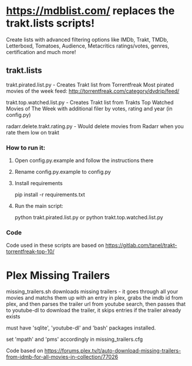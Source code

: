 # https://mdblist.com/ replaces the trakt.lists scripts!
Create lists with advanced filtering options like IMDb, Trakt, TMDb, Letterboxd, Tomatoes, Audience, Metacritics ratings/votes, genres, certification and much more!


## trakt.lists

trakt.pirated.list.py - Creates Trakt list from Torrentfreak Most pirated movies of the week feed: http://torrentfreak.com/category/dvdrip/feed/

trakt.top.watched.list.py - Creates Trakt list from Trakts Top Watched Movies of The Week with additional filer by votes, rating and year (in config.py)

radarr.delete.trakt.rating.py - Would delete movies from Radarr when you rate them low on trakt

### How to run it:

1. Open config.py.example and follow the instructions there
2. Rename config.py.example to config.py
3. Install requirements

	pip install -r requirements.txt

4. Run the main script:

	python trakt.pirated.list.py
  or
  python trakt.top.watched.list.py

### Code
Code used in these scripts are based on https://gitlab.com/tanel/trakt-torrentfreak-top-10/

# Plex Missing Trailers
missing_trailers.sh downloads missing trailers - it goes through all your movies and matchs them up with an entry
in plex, grabs the imdb id from plex, and then parses the trailer url from youtube search, then passes
that to youtube-dl to download the trailer, it skips entries if the trailer already exists

must have 'sqlite', 'youtube-dl' and 'bash' packages installed.

set 'mpath' and 'pms' accordingly in missing_trailers.cfg

Code based on https://forums.plex.tv/t/auto-download-missing-trailers-from-idmb-for-all-movies-in-collection/77026
